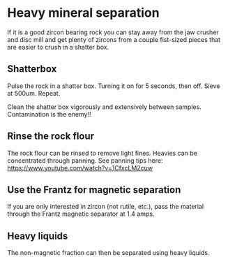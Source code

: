 # Heavy mineral separation

If it is a good zircon bearing rock you can stay away from the jaw crusher and disc mill and get plenty of zircons from a couple fist-sized pieces that are easier to crush in a shatter box.

## Shatterbox
Pulse the rock in a shatter box. Turning it on for 5 seconds, then off. Sieve at 500um. Repeat.

Clean the shatter box vigorously and extensively between samples. Contamination is the enemy!!

## Rinse the rock flour
The rock flour can be rinsed to remove light fines. Heavies can be concentrated through panning. See panning tips here: https://www.youtube.com/watch?v=1CfxcLM2cuw

## Use the Frantz for magnetic separation

If you are only interested in zircon (not rutile, etc.), pass the material through the Frantz magnetic separator at 1.4 amps.

## Heavy liquids

The non-magnetic fraction can then be separated using heavy liquids. 
